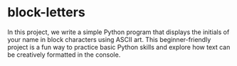 # block-letters
In this project, we write a simple Python program that displays the initials of your name in block characters using ASCII art. This beginner-friendly project is a fun way to practice basic Python skills and explore how text can be creatively formatted in the console.
